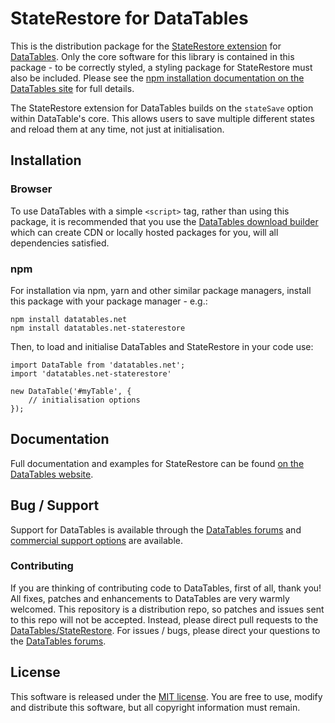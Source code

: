 # StateRestore for DataTables 

This is the distribution package for the [StateRestore extension](https://datatables.net/extensions/staterestore) for [DataTables](https://datatables.net/). Only the core software for this library is contained in this package - to be correctly styled, a styling package for StateRestore must also be included. Please see the [npm installation documentation on the DataTables site](https://datatables.net/manual/installation#Node.js-/-NPM) for full details.

The StateRestore extension for DataTables builds on the `stateSave` option within DataTable's core. This allows users to save multiple different states and reload them at any time, not just at initialisation.


## Installation

### Browser

To use DataTables with a simple `<script>` tag, rather than using this package, it is recommended that you use the [DataTables download builder](//datatables.net/download) which can create CDN or locally hosted packages for you, will all dependencies satisfied.

### npm

For installation via npm, yarn and other similar package managers, install this package with your package manager - e.g.:

```
npm install datatables.net
npm install datatables.net-staterestore
```

Then, to load and initialise DataTables and StateRestore in your code use:

```
import DataTable from 'datatables.net';
import 'datatables.net-staterestore'

new DataTable('#myTable', {
    // initialisation options
});
```


## Documentation

Full documentation and examples for StateRestore can be found [on the DataTables website](https://datatables.net/extensions/staterestore).

## Bug / Support

Support for DataTables is available through the [DataTables forums](//datatables.net/forums) and [commercial support options](//datatables.net/support) are available.

### Contributing

If you are thinking of contributing code to DataTables, first of all, thank you! All fixes, patches and enhancements to DataTables are very warmly welcomed. This repository is a distribution repo, so patches and issues sent to this repo will not be accepted. Instead, please direct pull requests to the [DataTables/StateRestore](http://github.com/DataTables/StateRestore). For issues / bugs, please direct your questions to the [DataTables forums](//datatables.net/forums).


## License

This software is released under the [MIT license](//datatables.net/license). You are free to use, modify and distribute this software, but all copyright information must remain.
